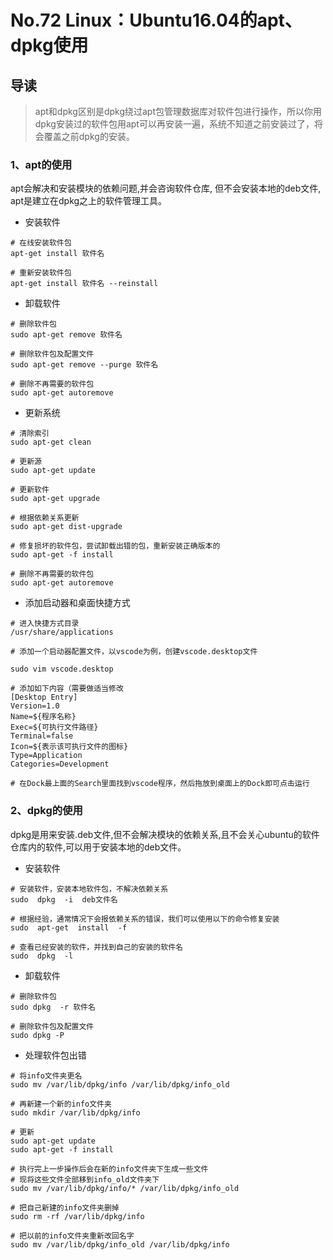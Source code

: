 # No.72 Linux：Ubuntu16.04的apt、dpkg使用

## 导读

> apt和dpkg区别是dpkg绕过apt包管理数据库对软件包进行操作，所以你用dpkg安装过的软件包用apt可以再安装一遍，系统不知道之前安装过了，将会覆盖之前dpkg的安装。

### 1、apt的使用

apt会解决和安装模块的依赖问题,并会咨询软件仓库, 但不会安装本地的deb文件, apt是建立在dpkg之上的软件管理工具。

- 安装软件

```shell
# 在线安装软件包
apt-get install 软件名

# 重新安装软件包
apt-get install 软件名 --reinstall
```

- 卸载软件

```shell
# 删除软件包
sudo apt-get remove 软件名

# 删除软件包及配置文件
sudo apt-get remove --purge 软件名

# 删除不再需要的软件包
sudo apt-get autoremove
```

- 更新系统

```shell
# 清除索引
sudo apt-get clean

# 更新源
sudo apt-get update

# 更新软件
sudo apt-get upgrade

# 根据依赖关系更新
sudo apt-get dist-upgrade

# 修复损坏的软件包，尝试卸载出错的包，重新安装正确版本的
sudo apt-get -f install

# 删除不再需要的软件包
sudo apt-get autoremove
```

- 添加启动器和桌面快捷方式

```shell
# 进入快捷方式目录
/usr/share/applications

# 添加一个启动器配置文件，以vscode为例，创建vscode.desktop文件

sudo vim vscode.desktop

# 添加如下内容（需要做适当修改
[Desktop Entry]
Version=1.0
Name=${程序名称}
Exec=${可执行文件路径}
Terminal=false
Icon=${表示该可执行文件的图标}
Type=Application
Categories=Development

# 在Dock最上面的Search里面找到vscode程序，然后拖放到桌面上的Dock即可点击运行
```

### 2、dpkg的使用

dpkg是用来安装.deb文件,但不会解决模块的依赖关系,且不会关心ubuntu的软件仓库内的软件,可以用于安装本地的deb文件。

- 安装软件

```shell
# 安装软件，安装本地软件包，不解决依赖关系
sudo  dpkg  -i  deb文件名

# 根据经验，通常情况下会报依赖关系的错误，我们可以使用以下的命令修复安装
sudo  apt-get  install  -f

# 查看已经安装的软件，并找到自己的安装的软件名
sudo  dpkg  -l
```

- 卸载软件

```shell
# 删除软件包
sudo dpkg  -r 软件名

# 删除软件包及配置文件
sudo dpkg -P
```

- 处理软件包出错

```shell
# 将info文件夹更名
sudo mv /var/lib/dpkg/info /var/lib/dpkg/info_old

# 再新建一个新的info文件夹
sudo mkdir /var/lib/dpkg/info

# 更新
sudo apt-get update
sudo apt-get -f install

# 执行完上一步操作后会在新的info文件夹下生成一些文件
# 现将这些文件全部移到info_old文件夹下
sudo mv /var/lib/dpkg/info/* /var/lib/dpkg/info_old

# 把自己新建的info文件夹删掉
sudo rm -rf /var/lib/dpkg/info

# 把以前的info文件夹重新改回名字
sudo mv /var/lib/dpkg/info_old /var/lib/dpkg/info
```
